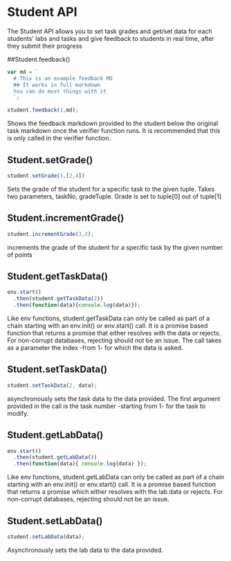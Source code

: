 # Student API

The Student API allows you to set task grades and get/set data for each students' labs and tasks and give feedback to students in real time, after they submit their progress

##Student.feedback()

```javascript
var md = `
  # This is an example feedback MD
  ## It works in full markdown
  You can do most things with it
  `;

student.feedback(1,md);
```
Shows the feedback markdown provided to the student below the original task markdown once the verifier function runs. It is recommended that this is only called in the verifier function.

## Student.setGrade()

```javascript
student.setGrade(3,[2,4])
```
Sets the grade of the student for a specific task to the given tuple. Takes two parameters, taskNo, gradeTuple. Grade is set to tuple[0] out of tuple[1]

## Student.incrementGrade()

```javascript
student.incrementGrade(3,2);
```
increments the grade of the student for a specific task by the given number of points

## Student.getTaskData()

```javascript
env.start()
  .then(student.getTaskData(2))
  .then(function(data){console.log(data)});
```
Like env functions, student.getTaskData can only be called as part of a chain starting with an env.init() or env.start() call. It is a promise based function that returns a promise that either resolves with the data or rejects. For non-corrupt databases, rejecting should not be an issue. The call takes as a parameter the index -from 1- for which the data is asked.

## Student.setTaskData()

```javascript
student.setTaskData(2, data);
```
asynchronously sets the task data to the data provided. The first argument provided in the call is the task number -starting from 1- for the task to modify. 

## Student.getLabData()

```javascript
env.start()
  .then(student.getLabData())
  .then(function(data){ console.log(data) });
```

Like env functions, student.getLabData can only be called as part of a chain starting with an env.init() or env.start() call. It is a promise based function that returns a promise which either resolves with the lab data or rejects. For non-corrupt databases, rejecting should not be an issue.

## Student.setLabData()

```javascript
student.setLabData(data);
```

Asynchronously sets the lab data to the data provided.


